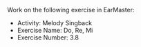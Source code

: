 Work on the following exercise in EarMaster:
- Activity: Melody Singback
- Exercise Name: Do, Re, Mi
- Exercise Number: 3.8
